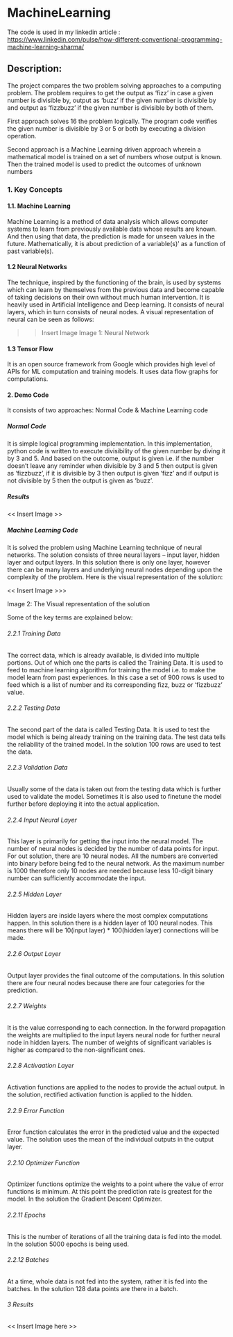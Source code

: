 # MachineLearning

The code is used in my linkedin article : 
https://www.linkedin.com/pulse/how-different-conventional-programming-machine-learning-sharma/


## Description:
The project compares the two problem solving approaches to a computing problem. The problem requires to get the output as ‘fizz’ in case a given number is divisible by, output as ‘buzz’ if the given number is divisible by and output as ‘fizzbuzz’ if the  given number is divisible by both of them. 

First approach solves 16 the problem logically. The program code verifies the given number is divisible by 3 or 5 or both by executing a division operation.  

Second approach is a Machine Learning driven approach wherein a mathematical model is trained on a set of numbers whose output is known. Then the trained model is used to predict the outcomes of unknown numbers


### 1.	Key Concepts
	
#### 1.1. 	Machine Learning
Machine Learning is a method of data analysis which allows computer systems
to learn from previously available data whose results are known. And then using
that	data,	the	prediction	is	made	for	unseen	values	in	the	future.
Mathematically, it is about prediction of a variable(s)’ as a function of past
variable(s).

#### 1.2	Neural Networks
The  technique,  inspired  by the  functioning  of  the brain,  is  used  by systems
which can learn by themselves from the previous data and become capable of
taking decisions  on their  own without much human intervention. It  is  heavily
used in Artificial Intelligence and Deep  learning.  It consists  of neural layers,
which in turn consists of neural nodes.
A visual representation of neural can be seen as follows:  

>> Insert Image
Image 1: Neural Network

#### 1.3 Tensor Flow

It is an open source framework from Google which provides high level of APIs
for   ML  computation  and   training  models.   It   uses   data  flow   graphs for
computations. 


#### 2. Demo Code
It consists of two approaches: Normal Code & Machine Learning code

##### Normal Code 
It	is	simple	logical programming	implementation.	In this
implementation, python code is written to execute divisibility of the given
number by diving it by 3 and 5. And based on the outcome, output is given i.e.
if the number doesn’t leave any reminder when divisible by 3 and 5 then output
is  given as  ‘fizzbuzz’, if it  is  divisible by 3  then output is  given ‘fizz’ and  if
output is not divisible by 5 then the output is given as ‘buzz’.

##### Results
<< Insert Image >>

##### Machine Learning Code
It is solved the problem using Machine Learning technique of neural
networks. The solution consists of three neural layers – input layer, hidden layer
and output layers. In this solution there is only one layer, however there can be
many layers and underlying neural nodes depending upon the complexity of the
problem.
Here is the visual representation of the solution:

<< Insert Image >>>

Image 2: The Visual representation of the solution 

Some of the key terms are explained below:
###### 2.2.1 Training Data
The correct data, which is already available, is divided into multiple portions. Out
of which one the parts is called the Training Data. It  is used to feed to machine
learning algorithm for training the model i.e. to make the model learn from past
experiences. In this case a set of 900 rows is used to feed which is a list of number
and its corresponding fizz, buzz or ‘fizzbuzz’ value. 

###### 2.2.2 Testing Data
The second part of the data is called Testing Data. It is used to test the model
which is being already training on the training data. The test data tells the
reliability of the trained model. In the solution 100 rows are used to test the data. 

###### 2.2.3 Validation Data
Usually some of the data is taken out from the testing data  which is further used to
validate the model. Sometimes it is also used to finetune the model further before
deploying it into the actual application. 

###### 2.2.4 Input Neural Layer
This layer is primarily for getting the input into the neural model. The number
of neural nodes is decided by the number of data points for input. For out
solution, there are 10 neural nodes. All the numbers are converted into binary
before being fed to the neural network. As the maximum number is 1000
therefore only 10 nodes are needed because less 10-digit binary number can
sufficiently accommodate the input.

###### 2.2.5  Hidden Layer
Hidden layers are inside layers where the most complex computations happen.
In this solution there is a hidden layer of 100 neural nodes. This means there
will be 10(input layer) * 100(hidden layer) connections will be made.

###### 2.2.6 Output Layer
Output layer provides the final outcome of the computations. In this solution
there are four neural nodes because there are four categories for the prediction.

###### 2.2.7 Weights
It is the value corresponding to each connection. In the forward propagation the
weights are multiplied to the input layers neural node for further neural node in
hidden layers. The number of weights of significant variables is higher as
compared to the non-significant ones.

###### 2.2.8 Activaation Layer
Activation functions are applied to the nodes to provide the actual output. In
the solution, rectified activation function is applied to the hidden.

###### 2.2.9 Error Function
Error function calculates the error in the predicted value and the expected value.
The solution uses the mean of the individual outputs in the output layer.

###### 2.2.10 Optimizer Function
Optimizer functions optimize the weights to a point where the value of error
functions is minimum. At this point the prediction rate is greatest for the model.
In the solution the Gradient Descent Optimizer.

###### 2.2.11 Epochs
This is the number of iterations of all the training data is fed into the model. In
the solution 5000 epochs is being used.

###### 2.2.12 Batches
At a time, whole data is not fed into the system, rather it is fed into the batches.
In the solution 128 data points are there in a batch.

###### 3 Results
 << Insert Image here >>



 



























































